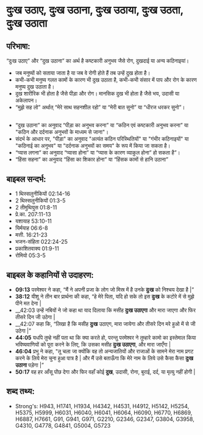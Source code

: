 # दुःख उठाए, दुःख उठाना, दुःख उठाया, दुःख उठता, दुःख उठाता #

## परिभाषा: ##

“दुःख उठाए” और “दुख उठाना” का अर्थ है कष्टकारी अनुभव जैसे रोग, दुखदाई या अन्य कठिनाइयां।

* जब मनुष्यों को सताया जाता है या जब वे रोगी होते हैं तब उन्हें दुख होता है।
* कभी-कभी मनुष्य गलत कामों के कारण भी दुख उठाता है, कभी-कभी संसार में पाप और रोग के कारण मनुष्य दुख उठाता है।
* दुख शारीरिक भी होता है जैसे पीड़ा और रोग। मानसिक दुख भी होता है जैसे भय, उदासी या अकेलापन।
* “मुझे सह लो” अर्थात् “मेरे साथ सहनशील रहो” या “मेरी बात सुनो” या “धीरज धरकर सुनो”।

## 

* “दुख उठाना” का अनुवाद “पीड़ा का अनुभव करना” या “कठिन एवं कष्टकारी अनुभव करना” या "कठिन और दर्दनाक अनुभवों के माध्यम से जाना"।
* संदर्भ के आधार पर, "पीड़ा" का अनुवाद "अत्यंत कठिन परिस्थितियों" या "गंभीर कठिनाइयों" या "कठिनाई का अनुभव" या "दर्दनाक अनुभवों का समय" के रूप में किया जा सकता है।
* “प्यास लगना” का अनुवाद “प्यासा होना” या “प्यास के कारण व्याकुल होना” हो सकता है”।
* “हिंसा सहना” का अनुवाद “हिंसा का शिकार होना” या “हिंसक कामों से हानि उठाना”

## बाइबल सन्दर्भ: ##

* 1 थिस्सलुनीकियों 02:14-16
* 2 थिस्सलुनीकियों 01:3-5
* 2 तीमुथियुस 01:8-11
* प्रे.का. 207:11-13
* यशायाह 53:10-11
* यिर्मयाह 06:6-8
* मत्ती. 16:21-23
* भजन-संहिता 022:24-25
* प्रकाशितवाक्य 01:9-11
* रोमियो 05:3-5

## बाइबल के कहानियों से उदाहरण: ##

* __09:13__ परमेश्वर ने कहा, “मैं ने अपनी प्रजा के लोग जो मिस्र में है उनके __दुःख__ को निश्चय देखा है |”
* __38:12__ यीशु ने तीन बार प्रार्थना की कहा, “हे मेरे पिता, यदि हो सके तो इस __दुःख__ के कटोरे में से मुझे पीने मत देना |
* __42:03 उन्हें नबियों ने जो कहा था याद दिलाया कि मसीह __दुःख उठाएगा__ और मारा जाएगा और फिर तीसरे दिन जी उठेगा |
* __42:07  कहा कि, “लिखा है कि मसीह __दुःख__ उठाएग, मारा जायेगा और तीसरे दिन मरे हुओ में से जी उठेगा |”    
* __44:05__ यधपि तुम्हे नहीं पता था कि क्या करते हो, परन्तु परमेश्वर ने तुम्हारे कामो का इस्तेमाल किया भविष्यवाणियों को पूरा करने के लिए, कि उसका मसीह __दुःख उठाएगा__, और मारा जाएँगा |
* __46:04__  प्रभु ने कहा, "तू चला जा क्योंकि वह तो अन्यजातियों और राजाओं के सामने मेरा नाम प्रगट करने के लिये मेरा चुना हुआ पात्र है | और मैं उसे बताऊँगा कि मेरे नाम के लिये उसे कैसा कैसा __दुःख उठाना__ पड़ेगा |”
* __50:17__ वह हर आँसू पोंछ देगा और फिर वहाँ कोई __दुख__, उदासी, रोना, बुराई, दर्द, या मृत्यु नहीं होगी |

## शब्द तथ्य: ##

* Strong's: H943, H1741, H1934, H4342, H4531, H4912, H5142, H5254, H5375, H5999, H6031, H6040, H6041, H6064, H6090, H6770, H6869, H6887, H7661, G91, G941, G971, G2210, G2346, G2347, G3804, G3958, G4310, G4778, G4841, G5004, G5723
